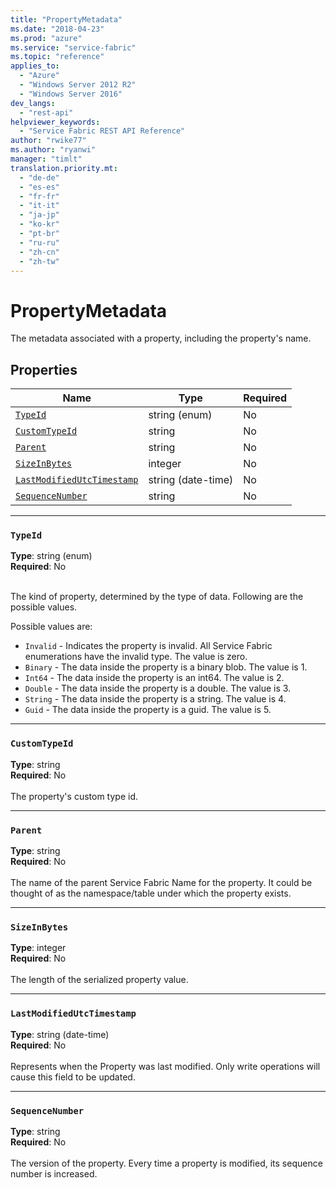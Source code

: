 ```yaml
---
title: "PropertyMetadata"
ms.date: "2018-04-23"
ms.prod: "azure"
ms.service: "service-fabric"
ms.topic: "reference"
applies_to: 
  - "Azure"
  - "Windows Server 2012 R2"
  - "Windows Server 2016"
dev_langs: 
  - "rest-api"
helpviewer_keywords: 
  - "Service Fabric REST API Reference"
author: "rwike77"
ms.author: "ryanwi"
manager: "timlt"
translation.priority.mt: 
  - "de-de"
  - "es-es"
  - "fr-fr"
  - "it-it"
  - "ja-jp"
  - "ko-kr"
  - "pt-br"
  - "ru-ru"
  - "zh-cn"
  - "zh-tw"
---
```

# PropertyMetadata

The metadata associated with a property, including the property's name.

## Properties
| Name | Type | Required |
| --- | --- | --- |
| [`TypeId`](#typeid) | string (enum) | No |
| [`CustomTypeId`](#customtypeid) | string | No |
| [`Parent`](#parent) | string | No |
| [`SizeInBytes`](#sizeinbytes) | integer | No |
| [`LastModifiedUtcTimestamp`](#lastmodifiedutctimestamp) | string (date-time) | No |
| [`SequenceNumber`](#sequencenumber) | string | No |

____
### `TypeId`
__Type__: string (enum) <br/>
__Required__: No<br/>
<br/>


The kind of property, determined by the type of data. Following are the possible values.

Possible values are: 

  - `Invalid` - Indicates the property is invalid. All Service Fabric enumerations have the invalid type. The value is zero.
  - `Binary` - The data inside the property is a binary blob. The value is 1.
  - `Int64` - The data inside the property is an int64. The value is 2.
  - `Double` - The data inside the property is a double. The value is 3.
  - `String` - The data inside the property is a string. The value is 4.
  - `Guid` - The data inside the property is a guid. The value is 5.



____
### `CustomTypeId`
__Type__: string <br/>
__Required__: No<br/>
<br/>
The property's custom type id.

____
### `Parent`
__Type__: string <br/>
__Required__: No<br/>
<br/>
The name of the parent Service Fabric Name for the property. It could be thought of as the namespace/table under which the property exists.

____
### `SizeInBytes`
__Type__: integer <br/>
__Required__: No<br/>
<br/>
The length of the serialized property value.

____
### `LastModifiedUtcTimestamp`
__Type__: string (date-time) <br/>
__Required__: No<br/>
<br/>
Represents when the Property was last modified. Only write operations will cause this field to be updated.

____
### `SequenceNumber`
__Type__: string <br/>
__Required__: No<br/>
<br/>
The version of the property. Every time a property is modified, its sequence number is increased.
